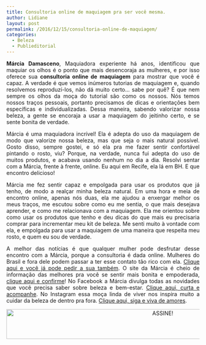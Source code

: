 ```yaml
---
title: Consultoria online de maquiagem pra ser você mesma.
author: Lidiane
layout: post
permalink: /2016/12/15/consultoria-online-de-maquiagem/
categories:
  - Beleza
  - Publieditorial
---
```

<p align="justify">
  <strong>Márcia Damasceno</strong>, Maquiadora experiente há anos, identificou que maquiar os olhos é o ponto que mais desencoraja as mulheres, e por isso oferece sua <strong>consultoria online de maquiagem</strong> para mostrar que você é capaz. A verdade é que vemos inúmeros tutorias de maquiagem e, quando resolvemos reproduzí-los, não dá muito certo… sabe por quê? É que nem sempre os olhos da moça do tutorial são como os nossos. Nós temos nossos traços pessoais, portanto precisamos de dicas e orientações bem específicas e individualizadas. Dessa maneira, sabendo valorizar nossa beleza, a gente se encoraja a usar a maquiagem do jeitinho certo, e se sente bonita de verdade.
</p>

<p align="justify">
  Márcia é uma maquiadora incrível! Ela é adepta do uso da maquiagem de modo que valorize nossa beleza, mas que seja o mais natural possível. Gosto disso, sempre gostei, e só ela pra me fazer sentir confortável pintando o rosto, viu? Porque, na verdade, nunca fui adepta do uso de muitos produtos, e acabava usando nenhum no dia a dia. Resolvi sentar com a Márcia, frente à frente, online. Eu aqui em Recife, ela lá em BH. E que encontro delicioso!
</p>

<p style="text-align: center;" align="justify">
</p>

<div id="fb-root" style="text-align: center;">
</div>

<div style="text-align: justify;">
  Márcia me fez sentir capaz e empolgada para usar os produtos que já tenho, de modo a realçar minha beleza natural. Em uma hora e meia de encontro online, apenas nós duas, ela me ajudou a enxergar melhor os meus traços, me escutou sobre como eu me sentia, o que mais desejava aprender, e como me relacionava com a maquiagem. Ela me orientou sobre como usar os produtos que tenho e deu dicas do que mais eu precisaria comprar para incrementar meu kit de beleza. Me senti muito à vontade com ela, e empolgada para usar a maquiagem de uma maneira que respeita meu rosto, e quem eu sou de verdade.
</div>

<p align="justify">
  <p align="justify">
    A melhor das notícias é que qualquer mulher pode desfrutar desse encontro com a Márcia, porque a consultoria é dada online. Mulheres do Brasil e fora dele podem passar a ter esse contato tão rico com ela. <a href="http://www.marciadamasceno.com.br/produto/consultoria-online-de-automaquiagem-para-olhos/" target="_blank" rel="noopener noreferrer">Clique aqui e você já pode pedir a sua também</a>. O site da Márcia é cheio de informação das melhores pra você se sentir mais bonita e empoderada, <a href="http://www.marciadamasceno.com.br/" target="_blank" rel="noopener noreferrer">clique aqui e confirme</a>! No Facebook a Márcia divulga todas as novidades que você precisa saber sobre beleza e bem-estar. <a href="https://www.facebook.com/maquiagemnaoetudo/" target="_blank" rel="noopener noreferrer">Clique aqui, curta e acompanhe</a>. No Instagram essa moça linda de viver nos inspira muito a cuidar da beleza de dentro pra fora. <a href="https://www.instagram.com/maquiagemnaoetudo/" target="_blank" rel="noopener noreferrer">Clique aqui, siga e viva de amores</a>.
  </p>
  
  <p align="center">
    <a href="http://feedburner.google.com/fb/a/mailverify?uri=blogbichafemea&loc=pt_BR" target="_blank" rel="noopener noreferrer"><img class="alignnone size-full wp-image-10439" src="https://www.trololodemulher.com.br/2014/09/ASSINE.png" alt="ASSINE!" width="800" height="78" /></a>
  </p>
  
  <p align="justify">
